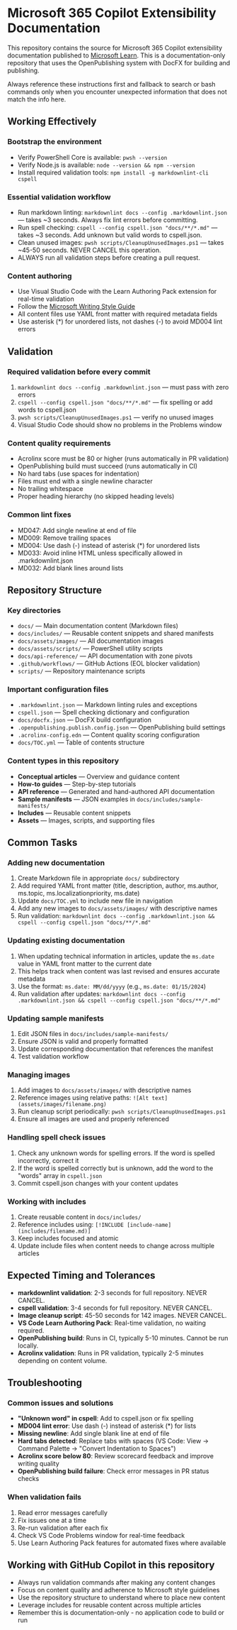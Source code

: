 # Microsoft 365 Copilot Extensibility Documentation

This repository contains the source for Microsoft 365 Copilot extensibility documentation published to [Microsoft Learn](https://learn.microsoft.com/m365copilot/extensibility). This is a documentation-only repository that uses the OpenPublishing system with DocFX for building and publishing.

Always reference these instructions first and fallback to search or bash commands only when you encounter unexpected information that does not match the info here.

## Working Effectively

### Bootstrap the environment

* Verify PowerShell Core is available: `pwsh --version`
* Verify Node.js is available: `node --version && npm --version`
* Install required validation tools: `npm install -g markdownlint-cli cspell`

### Essential validation workflow

* Run markdown linting: `markdownlint docs --config .markdownlint.json` — takes ~3 seconds. Always fix lint errors before committing.
* Run spell checking: `cspell --config cspell.json "docs/**/*.md"` — takes ~3 seconds. Add unknown but valid words to cspell.json.
* Clean unused images: `pwsh scripts/CleanupUnusedImages.ps1` — takes ~45-50 seconds. NEVER CANCEL this operation.
* ALWAYS run all validation steps before creating a pull request.

### Content authoring

* Use Visual Studio Code with the Learn Authoring Pack extension for real-time validation
* Follow the [Microsoft Writing Style Guide](https://learn.microsoft.com/style-guide/welcome/)
* All content files use YAML front matter with required metadata fields
* Use asterisk (*) for unordered lists, not dashes (-) to avoid MD004 lint errors

## Validation

### Required validation before every commit

1. `markdownlint docs --config .markdownlint.json` — must pass with zero errors
2. `cspell --config cspell.json "docs/**/*.md"` — fix spelling or add words to cspell.json
3. `pwsh scripts/CleanupUnusedImages.ps1` — verify no unused images
4. Visual Studio Code should show no problems in the Problems window

### Content quality requirements

* Acrolinx score must be 80 or higher (runs automatically in PR validation)
* OpenPublishing build must succeed (runs automatically in CI)
* No hard tabs (use spaces for indentation)
* Files must end with a single newline character
* No trailing whitespace
* Proper heading hierarchy (no skipped heading levels)

### Common lint fixes

* MD047: Add single newline at end of file
* MD009: Remove trailing spaces
* MD004: Use dash (-) instead of asterisk (*) for unordered lists
* MD033: Avoid inline HTML unless specifically allowed in .markdownlint.json
* MD032: Add blank lines around lists

## Repository Structure

### Key directories

* `docs/` — Main documentation content (Markdown files)
* `docs/includes/` — Reusable content snippets and shared manifests
* `docs/assets/images/` — All documentation images
* `docs/assets/scripts/` — PowerShell utility scripts
* `docs/api-reference/` — API documentation with zone pivots
* `.github/workflows/` — GitHub Actions (EOL blocker validation)
* `scripts/` — Repository maintenance scripts

### Important configuration files

* `.markdownlint.json` — Markdown linting rules and exceptions
* `cspell.json` — Spell checking dictionary and configuration
* `docs/docfx.json` — DocFX build configuration
* `.openpublishing.publish.config.json` — OpenPublishing build settings
* `.acrolinx-config.edn` — Content quality scoring configuration
* `docs/TOC.yml` — Table of contents structure

### Content types in this repository

* **Conceptual articles** — Overview and guidance content
* **How-to guides** — Step-by-step tutorials
* **API reference** — Generated and hand-authored API documentation
* **Sample manifests** — JSON examples in `docs/includes/sample-manifests/`
* **Includes** — Reusable content snippets
* **Assets** — Images, scripts, and supporting files

## Common Tasks

### Adding new documentation

1. Create Markdown file in appropriate `docs/` subdirectory
2. Add required YAML front matter (title, description, author, ms.author, ms.topic, ms.localizationpriority, ms.date)
3. Update `docs/TOC.yml` to include new file in navigation
4. Add any new images to `docs/assets/images/` with descriptive names
5. Run validation: `markdownlint docs --config .markdownlint.json && cspell --config cspell.json "docs/**/*.md"`

### Updating existing documentation

1. When updating technical information in articles, update the `ms.date` value in YAML front matter to the current date
2. This helps track when content was last revised and ensures accurate metadata
3. Use the format: `ms.date: MM/dd/yyyy` (e.g., `ms.date: 01/15/2024`)
4. Run validation after updates: `markdownlint docs --config .markdownlint.json && cspell --config cspell.json "docs/**/*.md"`

### Updating sample manifests

1. Edit JSON files in `docs/includes/sample-manifests/`
2. Ensure JSON is valid and properly formatted
3. Update corresponding documentation that references the manifest
4. Test validation workflow

### Managing images

1. Add images to `docs/assets/images/` with descriptive names
2. Reference images using relative paths: `![Alt text](assets/images/filename.png)`
3. Run cleanup script periodically: `pwsh scripts/CleanupUnusedImages.ps1`
4. Ensure all images are used and properly referenced

### Handling spell check issues

1. Check any unknown words for spelling errors. If the word is spelled incorrectly, correct it
2. If the word is spelled correctly but is unknown, add the word to the "words" array in `cspell.json`
3. Commit cspell.json changes with your content updates

### Working with includes

1. Create reusable content in `docs/includes/`
2. Reference includes using: `[!INCLUDE [include-name](includes/filename.md)]`
3. Keep includes focused and atomic
4. Update include files when content needs to change across multiple articles

## Expected Timing and Tolerances

* **markdownlint validation**: 2-3 seconds for full repository. NEVER CANCEL.
* **cspell validation**: 3-4 seconds for full repository. NEVER CANCEL.
* **Image cleanup script**: 45-50 seconds for 142 images. NEVER CANCEL.
* **VS Code Learn Authoring Pack**: Real-time validation, no waiting required.
* **OpenPublishing build**: Runs in CI, typically 5-10 minutes. Cannot be run locally.
* **Acrolinx validation**: Runs in PR validation, typically 2-5 minutes depending on content volume.

## Troubleshooting

### Common issues and solutions

* **"Unknown word" in cspell**: Add to cspell.json or fix spelling
* **MD004 lint error**: Use dash (-) instead of asterisk (*) for lists
* **Missing newline**: Add single blank line at end of file
* **Hard tabs detected**: Replace tabs with spaces (VS Code: View -> Command Palette -> "Convert Indentation to Spaces")
* **Acrolinx score below 80**: Review scorecard feedback and improve writing quality
* **OpenPublishing build failure**: Check error messages in PR status checks

### When validation fails

1. Read error messages carefully
2. Fix issues one at a time
3. Re-run validation after each fix
4. Check VS Code Problems window for real-time feedback
5. Use Learn Authoring Pack features for automated fixes where available

## Working with GitHub Copilot in this repository

* Always run validation commands after making any content changes
* Focus on content quality and adherence to Microsoft style guidelines
* Use the repository structure to understand where to place new content
* Leverage includes for reusable content across multiple articles
* Remember this is documentation-only - no application code to build or run
